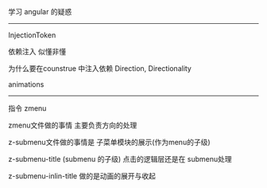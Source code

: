 <!--
 * @Author: zhangshaolong
 * @Date: 2021-12-25 10:14:13
-->
学习 angular 的疑惑 

_______________
InjectionToken

依赖注入 似懂非懂

为什么要在counstrue 中注入依赖
Direction, Directionality 

animations


___________________________________________________
指令 zmenu

zmenu文件做的事情 主要负责方向的处理

z-submenu文件做的事情是 子菜单模块的展示(作为menu的子级)

z-submenu-title (submenu 的子级) 点击的逻辑层还是在 submenu处理

z-submenu-inlin-title 做的是动画的展开与收起

















